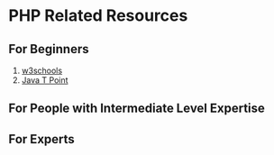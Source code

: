 # PHP Related Resources

## For Beginners

1.  [w3schools](https://www.w3schools.com/pHP/default.asp)
1.  [Java T Point](https://www.javatpoint.com/php-tutorial)

## For People with Intermediate Level Expertise

## For Experts
